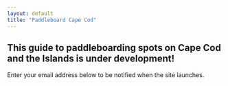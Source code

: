 ```yaml
---
layout: default
title: "Paddleboard Cape Cod"
---
```


## This guide to paddleboarding spots on Cape Cod and the Islands is under development!

Enter your email address below to be notified when the site launches.
